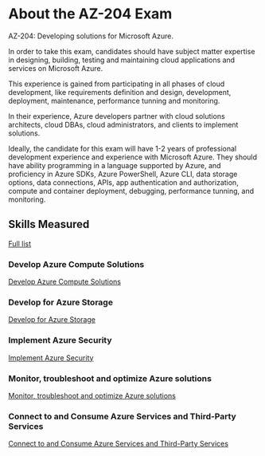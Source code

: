 # About the AZ-204 Exam

AZ-204: Developing solutions for Microsoft Azure.

In order to take this exam, candidates should have subject matter expertise in designing, building, testing and maintaining cloud applications and services on Microsoft Azure. 

This experience is gained from participating in all phases of cloud development, like requirements definition and design, development, deployment, maintenance, performance tunning and monitoring.

In their experience, Azure developers partner with cloud solutions architects, cloud DBAs, cloud administrators, and clients to implement solutions.

Ideally, the candidate for this exam will have 1-2 years of professional development experience and experience with Microsoft Azure. They should have ability programming in a language supported by Azure, and proficiency in Azure SDKs, Azure PowerShell, Azure CLI, data storage options, data connections, APIs, app authentication and authorization, compute and container deployment, debugging, performance tunning, and monitoring. 

## Skills Measured

[Full list](SkillsMeasured.md)

### Develop Azure Compute Solutions

[Develop Azure Compute Solutions](./Develop%20Azure%20Compute%20Solutions/README.md)

### Develop for Azure Storage

[Develop for Azure Storage](./Develop%20for%20Azure%20Storage/README.md)

### Implement Azure Security

[Implement Azure Security](./Implement%20Azure%20Security/README.md)

### Monitor, troubleshoot and optimize Azure solutions

[Monitor, troubleshoot and optimize Azure solutions](./Monitor-Troubleshoot-and-Optimize%20Azure%20Solutions/README.md)

### Connect to and Consume Azure Services and Third-Party Services

[Connect to and Consume Azure Services and Third-Party Services](./Connect%20to%20and%20Consume%20Azure%20Services%20and%20Third-Party%20Services/README.md)